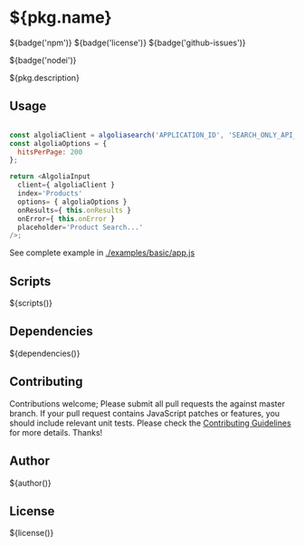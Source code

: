 # ${pkg.name}

${badge('npm')} ${badge('license')} ${badge('github-issues')}  

${badge('nodei')}

${pkg.description}

## Usage

```js

const algoliaClient = algoliasearch('APPLICATION_ID', 'SEARCH_ONLY_API_KEY');
const algoliaOptions = {
  hitsPerPage: 200
};

return <AlgoliaInput
  client={ algoliaClient }
  index='Products'
  options= { algoliaOptions }
  onResults={ this.onResults }
  onError={ this.onError }
  placeholder='Product Search...'
/>;

```

See complete example in [./examples/basic/app.js](./examples/basic/app.js)


## Scripts  

${scripts()}

## Dependencies

${dependencies()}

## Contributing

Contributions welcome; Please submit all pull requests the against master branch. If your pull request contains JavaScript patches or features, you should include relevant unit tests. Please check the [Contributing Guidelines](contributng.md) for more details. Thanks!

## Author
${author()}

## License

${license()}
